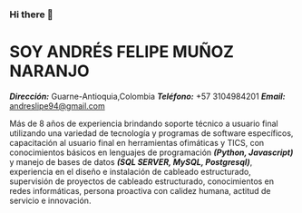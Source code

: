 ### Hi there 👋

# SOY ANDRÉS FELIPE MUÑOZ NARANJO
***Dirección:*** Guarne-Antioquia,Colombia ***Teléfono:*** +57 3104984201 ***Email:*** andreslipe94@gmail.com  

Más de 8 años de experiencia brindando soporte técnico a usuario final utilizando una variedad de tecnología y programas de software específicos, capacitación al usuario final en herramientas ofimáticas y TICS, con conocimientos básicos en lenguajes de programación ***(Python, Javascript)*** y manejo de bases de datos ***(SQL SERVER, MySQL, Postgresql)***, experiencia en el diseño e instalación de cableado estructurado,  supervisión de proyectos de cableado estructurado, conocimientos en redes informáticas, persona proactiva con calidez humana, actitud de servicio e innovación.
